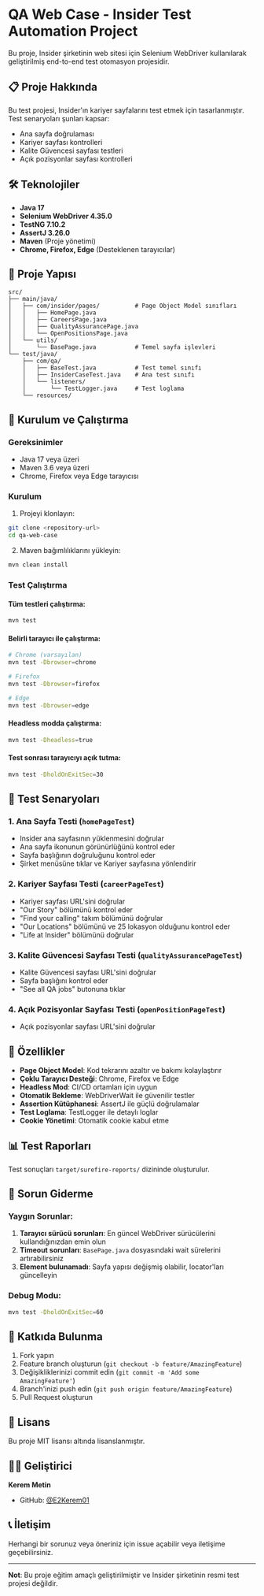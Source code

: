 # QA Web Case - Insider Test Automation Project

Bu proje, Insider şirketinin web sitesi için Selenium WebDriver kullanılarak geliştirilmiş end-to-end test otomasyon projesidir.

## 📋 Proje Hakkında

Bu test projesi, Insider'ın kariyer sayfalarını test etmek için tasarlanmıştır. Test senaryoları şunları kapsar:
- Ana sayfa doğrulaması
- Kariyer sayfası kontrolleri
- Kalite Güvencesi sayfası testleri
- Açık pozisyonlar sayfası kontrolleri

## 🛠️ Teknolojiler

- **Java 17**
- **Selenium WebDriver 4.35.0**
- **TestNG 7.10.2**
- **AssertJ 3.26.0**
- **Maven** (Proje yönetimi)
- **Chrome, Firefox, Edge** (Desteklenen tarayıcılar)

## 📁 Proje Yapısı

```
src/
├── main/java/
│   ├── com/insider/pages/          # Page Object Model sınıfları
│   │   ├── HomePage.java
│   │   ├── CareersPage.java
│   │   ├── QualityAssurancePage.java
│   │   └── OpenPositionsPage.java
│   └── utils/
│       └── BasePage.java           # Temel sayfa işlevleri
└── test/java/
    ├── com/qa/
    │   ├── BaseTest.java           # Test temel sınıfı
    │   ├── InsiderCaseTest.java    # Ana test sınıfı
    │   └── listeners/
    │       └── TestLogger.java     # Test loglama
    └── resources/
```

## 🚀 Kurulum ve Çalıştırma

### Gereksinimler
- Java 17 veya üzeri
- Maven 3.6 veya üzeri
- Chrome, Firefox veya Edge tarayıcısı

### Kurulum
1. Projeyi klonlayın:
```bash
git clone <repository-url>
cd qa-web-case
```

2. Maven bağımlılıklarını yükleyin:
```bash
mvn clean install
```

### Test Çalıştırma

#### Tüm testleri çalıştırma:
```bash
mvn test
```

#### Belirli tarayıcı ile çalıştırma:
```bash
# Chrome (varsayılan)
mvn test -Dbrowser=chrome

# Firefox
mvn test -Dbrowser=firefox

# Edge
mvn test -Dbrowser=edge
```

#### Headless modda çalıştırma:
```bash
mvn test -Dheadless=true
```

#### Test sonrası tarayıcıyı açık tutma:
```bash
mvn test -DholdOnExitSec=30
```

## 🧪 Test Senaryoları

### 1. Ana Sayfa Testi (`homePageTest`)
- Insider ana sayfasının yüklenmesini doğrular
- Ana sayfa ikonunun görünürlüğünü kontrol eder
- Sayfa başlığının doğruluğunu kontrol eder
- Şirket menüsüne tıklar ve Kariyer sayfasına yönlendirir

### 2. Kariyer Sayfası Testi (`careerPageTest`)
- Kariyer sayfası URL'sini doğrular
- "Our Story" bölümünü kontrol eder
- "Find your calling" takım bölümünü doğrular
- "Our Locations" bölümünü ve 25 lokasyon olduğunu kontrol eder
- "Life at Insider" bölümünü doğrular

### 3. Kalite Güvencesi Sayfası Testi (`qualityAssurancePageTest`)
- Kalite Güvencesi sayfası URL'sini doğrular
- Sayfa başlığını kontrol eder
- "See all QA jobs" butonuna tıklar

### 4. Açık Pozisyonlar Sayfası Testi (`openPositionPageTest`)
- Açık pozisyonlar sayfası URL'sini doğrular

## 🔧 Özellikler

- **Page Object Model**: Kod tekrarını azaltır ve bakımı kolaylaştırır
- **Çoklu Tarayıcı Desteği**: Chrome, Firefox ve Edge
- **Headless Mod**: CI/CD ortamları için uygun
- **Otomatik Bekleme**: WebDriverWait ile güvenilir testler
- **Assertion Kütüphanesi**: AssertJ ile güçlü doğrulamalar
- **Test Loglama**: TestLogger ile detaylı loglar
- **Cookie Yönetimi**: Otomatik cookie kabul etme

## 📊 Test Raporları

Test sonuçları `target/surefire-reports/` dizininde oluşturulur.

## 🐛 Sorun Giderme

### Yaygın Sorunlar:

1. **Tarayıcı sürücü sorunları**: En güncel WebDriver sürücülerini kullandığınızdan emin olun
2. **Timeout sorunları**: `BasePage.java` dosyasındaki wait sürelerini artırabilirsiniz
3. **Element bulunamadı**: Sayfa yapısı değişmiş olabilir, locator'ları güncelleyin

### Debug Modu:
```bash
mvn test -DholdOnExitSec=60
```

## 🤝 Katkıda Bulunma

1. Fork yapın
2. Feature branch oluşturun (`git checkout -b feature/AmazingFeature`)
3. Değişikliklerinizi commit edin (`git commit -m 'Add some AmazingFeature'`)
4. Branch'inizi push edin (`git push origin feature/AmazingFeature`)
5. Pull Request oluşturun

## 📝 Lisans

Bu proje MIT lisansı altında lisanslanmıştır.

## 👨‍💻 Geliştirici

**Kerem Metin**
- GitHub: [@E2Kerem01](https://github.com/E2Kerem01)

## 📞 İletişim

Herhangi bir sorunuz veya öneriniz için issue açabilir veya iletişime geçebilirsiniz.

---

**Not**: Bu proje eğitim amaçlı geliştirilmiştir ve Insider şirketinin resmi test projesi değildir.
